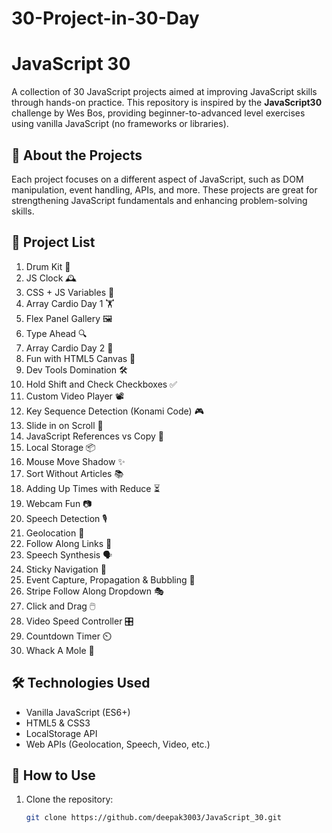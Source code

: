 # 30-Project-in-30-Day

# JavaScript 30

A collection of 30 JavaScript projects aimed at improving JavaScript skills through hands-on practice. This repository is inspired by the **JavaScript30** challenge by Wes Bos, providing beginner-to-advanced level exercises using vanilla JavaScript (no frameworks or libraries).

## 🚀 About the Projects

Each project focuses on a different aspect of JavaScript, such as DOM manipulation, event handling, APIs, and more. These projects are great for strengthening JavaScript fundamentals and enhancing problem-solving skills.

## 📂 Project List

1. Drum Kit 🥁  
2. JS Clock 🕰️  
3. CSS + JS Variables 🎨  
4. Array Cardio Day 1 🏋️  
5. Flex Panel Gallery 🖼️  
6. Type Ahead 🔍  
7. Array Cardio Day 2 💪  
8. Fun with HTML5 Canvas 🎨  
9. Dev Tools Domination 🛠️  
10. Hold Shift and Check Checkboxes ✅  
11. Custom Video Player 📽️  
12. Key Sequence Detection (Konami Code) 🎮  
13. Slide in on Scroll 📜  
14. JavaScript References vs Copy 🔄  
15. Local Storage 📦  
16. Mouse Move Shadow ✨  
17. Sort Without Articles 📚  
18. Adding Up Times with Reduce ⏳  
19. Webcam Fun 📷  
20. Speech Detection 🎙️  
21. Geolocation 📍  
22. Follow Along Links 🔗  
23. Speech Synthesis 🗣️  
24. Sticky Navigation 📌  
25. Event Capture, Propagation & Bubbling 🔄  
26. Stripe Follow Along Dropdown 🎭  
27. Click and Drag 🖱️  
28. Video Speed Controller 🎛️  
29. Countdown Timer ⏲️  
30. Whack A Mole 🐹  

## 🛠️ Technologies Used

- Vanilla JavaScript (ES6+)
- HTML5 & CSS3
- LocalStorage API
- Web APIs (Geolocation, Speech, Video, etc.)

## 📌 How to Use

1. Clone the repository:  
   ```sh
   git clone https://github.com/deepak3003/JavaScript_30.git
